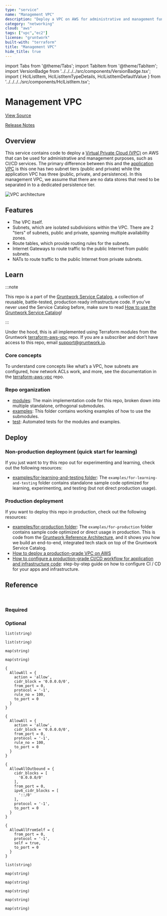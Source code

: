 ```yaml
---
type: "service"
name: "Management VPC"
description: "Deploy a VPC on AWS for administrative and management functions."
category: "networking"
cloud: "aws"
tags: ["vpc","ec2"]
license: "gruntwork"
built-with: "terraform"
title: "Management VPC"
hide_title: true
---
```


import Tabs from '@theme/Tabs';
import TabItem from '@theme/TabItem';
import VersionBadge from '../../../../src/components/VersionBadge.tsx';
import { HclListItem, HclListItemTypeDetails, HclListItemDefaultValue } from '../../../../src/components/HclListItem.tsx';

<VersionBadge version="0.85.0" lastModifiedVersion="0.83.0"/>

# Management VPC


<a href="https://github.com/gruntwork-io/terraform-aws-service-catalog/tree/master/modules/networking/vpc-mgmt" className="link-button">View Source</a>

<a href="https://github.com/gruntwork-io/terraform-aws-service-catalog/releases?q=networking%2Fvpc-mgmt" className="link-button" title="Release notes for only the service catalog versions which impacted this service.">Release Notes</a>

## Overview

This service contains code to deploy a [Virtual Private Cloud (VPC)](https://aws.amazon.com/vpc/) on AWS that can be
used for administrative and management purposes, such as CI/CD services. The primary difference between this and the
[application VPC](https://github.com/gruntwork-io/terraform-aws-service-catalog/tree/master/modules/networking/vpc) is this one has two subnet tiers (public and private) while the application VPC has three
(public, private, and persistence). In this management VPC, we assume that there are no data stores that need to be
separated in to a dedicated persistence tier.

![VPC architecture](/img/reference/services/networking/vpc-architecture.png)

## Features

*   The VPC itself.
*   Subnets, which are isolated subdivisions within the VPC. There are 2 "tiers" of subnets, public and private, spanning
    multiple availability zones.
*   Route tables, which provide routing rules for the subnets.
*   Internet Gateways to route traffic to the public Internet from public subnets.
*   NATs to route traffic to the public Internet from private subnets.

## Learn

:::note

This repo is a part of the [Gruntwork Service Catalog](https://github.com/gruntwork-io/terraform-aws-service-catalog/),
a collection of reusable, battle-tested, production ready infrastructure code.
If you’ve never used the Service Catalog before, make sure to read
[How to use the Gruntwork Service Catalog](https://docs.gruntwork.io/reference/services/intro/overview)!

:::

Under the hood, this is all implemented using Terraform modules from the Gruntwork
[terraform-aws-vpc](https://github.com/gruntwork-io/terraform-aws-vpc) repo. If you are a subscriber and don’t have
access to this repo, email <support@gruntwork.io>.

### Core concepts

To understand core concepts like what’s a VPC, how subnets are configured, how network ACLs work, and more, see the
documentation in the [terraform-aws-vpc](https://github.com/gruntwork-io/terraform-aws-vpc) repo.

### Repo organization

*   [modules](https://github.com/gruntwork-io/terraform-aws-service-catalog/tree/master/modules): The main implementation code for this repo, broken down into multiple standalone, orthogonal submodules.
*   [examples](https://github.com/gruntwork-io/terraform-aws-service-catalog/tree/master/examples): This folder contains working examples of how to use the submodules.
*   [test](https://github.com/gruntwork-io/terraform-aws-service-catalog/tree/master/test): Automated tests for the modules and examples.

## Deploy

### Non-production deployment (quick start for learning)

If you just want to try this repo out for experimenting and learning, check out the following resources:

*   [examples/for-learning-and-testing folder](https://github.com/gruntwork-io/terraform-aws-service-catalog/tree/master/examples/for-learning-and-testing): The
    `examples/for-learning-and-testing` folder contains standalone sample code optimized for learning, experimenting, and
    testing (but not direct production usage).

### Production deployment

If you want to deploy this repo in production, check out the following resources:

*   [examples/for-production folder](https://github.com/gruntwork-io/terraform-aws-service-catalog/tree/master/examples/for-production): The `examples/for-production` folder contains sample code
    optimized or direct usage in production. This is code from the
    [Gruntwork Reference Architecture](https://gruntwork.io/reference-architecture), and it shows you how we build an
    end-to-end, integrated tech stack on top of the Gruntwork Service Catalog.
*   [How to deploy a production-grade VPC on AWS](https://docs.gruntwork.io/guides/build-it-yourself/vpc/)
*   [How to configure a production-grade CI/CD workflow for application and infrastructure code](https://docs.gruntwork.io/guides/build-it-yourself/pipelines/):
    step-by-step guide on how to configure CI / CD for your apps and infrastructure.

## Reference

<Tabs>
<TabItem value="inputs" label="Inputs" default>

<br/>

### Required

<HclListItem name="aws_region" description="The AWS region to deploy into" requirement="required" type="string">
</HclListItem>

<HclListItem name="cidr_block" description="The IP address range of the VPC in CIDR notation. A prefix of /16 is recommended. Do not use a prefix higher than /27. Examples include '10.100.0.0/16', '10.200.0.0/16', etc." requirement="required" type="string">
</HclListItem>

<HclListItem name="num_nat_gateways" description="The number of NAT Gateways to launch for this VPC. The management VPC defaults to 1 NAT Gateway to save on cost, but to increase redundancy, you can adjust this to add additional NAT Gateways." requirement="required" type="number">
</HclListItem>

<HclListItem name="vpc_name" description="The name of the VPC. Defaults to mgmt." requirement="required" type="string">
</HclListItem>

### Optional

<HclListItem name="apply_default_nacl_rules" description="If true, will apply the default NACL rules in <a href=#default_nacl_ingress_rules><code>default_nacl_ingress_rules</code></a> and <a href=#default_nacl_egress_rules><code>default_nacl_egress_rules</code></a> on the default NACL of the VPC. Note that every VPC must have a default NACL - when this is false, the original default NACL rules managed by AWS will be used." requirement="optional" type="bool">
<HclListItemDefaultValue defaultValue="false"/>
</HclListItem>

<HclListItem name="associate_default_nacl_to_subnets" description="If true, will associate the default NACL to the public, private, and persistence subnets created by this module. Only used if <a href=#apply_default_nacl_rules><code>apply_default_nacl_rules</code></a> is true. Note that this does not guarantee that the subnets are associated with the default NACL. Subnets can only be associated with a single NACL. The default NACL association will be dropped if the subnets are associated with a custom NACL later." requirement="optional" type="bool">
<HclListItemDefaultValue defaultValue="true"/>
</HclListItem>

<HclListItem name="availability_zone_exclude_ids" description="List of excluded Availability Zone IDs." requirement="optional" type="list">
<HclListItemTypeDetails>

```hcl
list(string)
```

</HclListItemTypeDetails>
<HclListItemDefaultValue defaultValue="[]"/>
</HclListItem>

<HclListItem name="availability_zone_exclude_names" description="List of excluded Availability Zone names." requirement="optional" type="list">
<HclListItemTypeDetails>

```hcl
list(string)
```

</HclListItemTypeDetails>
<HclListItemDefaultValue defaultValue="[]"/>
</HclListItem>

<HclListItem name="availability_zone_state" description="Allows to filter list of Availability Zones based on their current state. Can be either 'available', 'information', 'impaired' or 'unavailable'. By default the list includes a complete set of Availability Zones to which the underlying AWS account has access, regardless of their state." requirement="optional" type="string">
<HclListItemDefaultValue defaultValue="null"/>
</HclListItem>

<HclListItem name="create_flow_logs" description="If you set this variable to false, this module will not create VPC Flow Logs resources. This is used as a workaround because Terraform does not allow you to use the 'count' parameter on modules. By using this parameter, you can optionally create or not create the resources within this module." requirement="optional" type="bool">
<HclListItemDefaultValue defaultValue="true"/>
</HclListItem>

<HclListItem name="create_network_acls" description="If set to false, this module will NOT create Network ACLs. This is useful if you don't want to use Network ACLs or you want to provide your own Network ACLs outside of this module." requirement="optional" type="bool">
<HclListItemDefaultValue defaultValue="true"/>
</HclListItem>

<HclListItem name="custom_tags" description="A map of tags to apply to the VPC, Subnets, Route Tables, and Internet Gateway. The key is the tag name and the value is the tag value. Note that the tag 'Name' is automatically added by this module but may be optionally overwritten by this variable." requirement="optional" type="map">
<HclListItemTypeDetails>

```hcl
map(string)
```

</HclListItemTypeDetails>
<HclListItemDefaultValue defaultValue="{}"/>
</HclListItem>

<HclListItem name="custom_tags_vpc_only" description="A map of tags to apply just to the VPC itself, but not any of the other resources. The key is the tag name and the value is the tag value. Note that tags defined here will override tags defined as custom_tags in case of conflict." requirement="optional" type="map">
<HclListItemTypeDetails>

```hcl
map(string)
```

</HclListItemTypeDetails>
<HclListItemDefaultValue defaultValue="{}"/>
</HclListItem>

<HclListItem name="default_nacl_egress_rules" description="The egress rules to apply to the default NACL in the VPC. This is the security group that is used by any subnet that doesn't have its own NACL attached. The value for this variable must be a map where the keys are a unique name for each rule and the values are objects with the same fields as the egress block in the aws_default_network_acl resource: https://registry.terraform.io/providers/hashicorp/aws/latest/docs/resources/default_network_acl." requirement="optional" type="any">
<HclListItemDefaultValue>

```hcl
{
  AllowAll = {
    action = 'allow',
    cidr_block = '0.0.0.0/0',
    from_port = 0,
    protocol = '-1',
    rule_no = 100,
    to_port = 0
  }
}
```

</HclListItemDefaultValue>
</HclListItem>

<HclListItem name="default_nacl_ingress_rules" description="The ingress rules to apply to the default NACL in the VPC. This is the NACL that is used by any subnet that doesn't have its own NACL attached. The value for this variable must be a map where the keys are a unique name for each rule and the values are objects with the same fields as the ingress block in the aws_default_network_acl resource: https://registry.terraform.io/providers/hashicorp/aws/latest/docs/resources/default_network_acl." requirement="optional" type="any">
<HclListItemDefaultValue>

```hcl
{
  AllowAll = {
    action = 'allow',
    cidr_block = '0.0.0.0/0',
    from_port = 0,
    protocol = '-1',
    rule_no = 100,
    to_port = 0
  }
}
```

</HclListItemDefaultValue>
</HclListItem>

<HclListItem name="default_security_group_egress_rules" description="The egress rules to apply to the default security group in the VPC. This is the security group that is used by any resource that doesn't have its own security group attached. The value for this variable must be a map where the keys are a unique name for each rule and the values are objects with the same fields as the egress block in the aws_default_security_group resource: https://registry.terraform.io/providers/hashicorp/aws/latest/docs/resources/default_security_group#egress-block." requirement="optional" type="any">
<HclListItemDefaultValue>

```hcl
{
  AllowAllOutbound = {
    cidr_blocks = [
      '0.0.0.0/0'
    ],
    from_port = 0,
    ipv6_cidr_blocks = [
      '::/0'
    ],
    protocol = '-1',
    to_port = 0
  }
}
```

</HclListItemDefaultValue>
</HclListItem>

<HclListItem name="default_security_group_ingress_rules" description="The ingress rules to apply to the default security group in the VPC. This is the security group that is used by any resource that doesn't have its own security group attached. The value for this variable must be a map where the keys are a unique name for each rule and the values are objects with the same fields as the ingress block in the aws_default_security_group resource: https://registry.terraform.io/providers/hashicorp/aws/latest/docs/resources/default_security_group#ingress-block." requirement="optional" type="any">
<HclListItemDefaultValue>

```hcl
{
  AllowAllFromSelf = {
    from_port = 0,
    protocol = '-1',
    self = true,
    to_port = 0
  }
}
```

</HclListItemDefaultValue>
</HclListItem>

<HclListItem name="enable_default_security_group" description="If set to false, the default security groups will NOT be created." requirement="optional" type="bool">
<HclListItemDefaultValue defaultValue="false"/>
</HclListItem>

<HclListItem name="iam_role_permissions_boundary" description="The ARN of the policy that is used to set the permissions boundary for the IAM role." requirement="optional" type="string">
<HclListItemDefaultValue defaultValue="null"/>
</HclListItem>

<HclListItem name="kms_key_arn" description="The ARN of a KMS key to use for encrypting VPC the flow log. A new KMS key will be created if this is not supplied." requirement="optional" type="string">
<HclListItemDefaultValue defaultValue="null"/>
</HclListItem>

<HclListItem name="kms_key_deletion_window_in_days" description="The number of days to retain this KMS Key (a Customer Master Key) after it has been marked for deletion. Setting to null defaults to the provider default, which is the maximum possible value (30 days)." requirement="optional" type="number">
<HclListItemDefaultValue defaultValue="null"/>
</HclListItem>

<HclListItem name="kms_key_user_iam_arns" description="VPC Flow Logs will be encrypted with a KMS Key (a Customer Master Key). The IAM Users specified in this list will have access to this key." requirement="optional" type="list">
<HclListItemTypeDetails>

```hcl
list(string)
```

</HclListItemTypeDetails>
<HclListItemDefaultValue defaultValue="null"/>
</HclListItem>

<HclListItem name="nat_gateway_custom_tags" description="A map of tags to apply to the NAT gateways, on top of the custom_tags. The key is the tag name and the value is the tag value. Note that tags defined here will override tags defined as custom_tags in case of conflict." requirement="optional" type="map">
<HclListItemTypeDetails>

```hcl
map(string)
```

</HclListItemTypeDetails>
<HclListItemDefaultValue defaultValue="{}"/>
</HclListItem>

<HclListItem name="num_availability_zones" description="How many AWS Availability Zones (AZs) to use. One subnet of each type (public, private app) will be created in each AZ. Note that this must be less than or equal to the total number of AZs in a region. A value of null means all AZs should be used. For example, if you specify 3 in a region with 5 AZs, subnets will be created in just 3 AZs instead of all 5. Defaults to 3." requirement="optional" type="number">
<HclListItemDefaultValue defaultValue="null"/>
</HclListItem>

<HclListItem name="private_subnet_bits" description="Takes the CIDR prefix and adds these many bits to it for calculating subnet ranges.  MAKE SURE if you change this you also change the CIDR spacing or you may hit errors.  See cidrsubnet interpolation in terraform config for more information." requirement="optional" type="number">
<HclListItemDefaultValue defaultValue="4"/>
</HclListItem>

<HclListItem name="private_subnet_cidr_blocks" description="A map listing the specific CIDR blocks desired for each private subnet. The key must be in the form AZ-0, AZ-1, ... AZ-n where n is the number of Availability Zones. If left blank, we will compute a reasonable CIDR block for each subnet." requirement="optional" type="map">
<HclListItemTypeDetails>

```hcl
map(string)
```

</HclListItemTypeDetails>
<HclListItemDefaultValue defaultValue="{}"/>
</HclListItem>

<HclListItem name="private_subnet_custom_tags" description="A map of tags to apply to the private Subnet, on top of the custom_tags. The key is the tag name and the value is the tag value. Note that tags defined here will override tags defined as custom_tags in case of conflict." requirement="optional" type="map">
<HclListItemTypeDetails>

```hcl
map(string)
```

</HclListItemTypeDetails>
<HclListItemDefaultValue defaultValue="{}"/>
</HclListItem>

<HclListItem name="public_subnet_bits" description="Takes the CIDR prefix and adds these many bits to it for calculating subnet ranges.  MAKE SURE if you change this you also change the CIDR spacing or you may hit errors.  See cidrsubnet interpolation in terraform config for more information." requirement="optional" type="number">
<HclListItemDefaultValue defaultValue="4"/>
</HclListItem>

<HclListItem name="public_subnet_cidr_blocks" description="A map listing the specific CIDR blocks desired for each public subnet. The key must be in the form AZ-0, AZ-1, ... AZ-n where n is the number of Availability Zones. If left blank, we will compute a reasonable CIDR block for each subnet." requirement="optional" type="map">
<HclListItemTypeDetails>

```hcl
map(string)
```

</HclListItemTypeDetails>
<HclListItemDefaultValue defaultValue="{}"/>
</HclListItem>

<HclListItem name="public_subnet_custom_tags" description="A map of tags to apply to the public Subnet, on top of the custom_tags. The key is the tag name and the value is the tag value. Note that tags defined here will override tags defined as custom_tags in case of conflict." requirement="optional" type="map">
<HclListItemTypeDetails>

```hcl
map(string)
```

</HclListItemTypeDetails>
<HclListItemDefaultValue defaultValue="{}"/>
</HclListItem>

<HclListItem name="subnet_spacing" description="The amount of spacing between the different subnet types" requirement="optional" type="number">
<HclListItemDefaultValue defaultValue="8"/>
</HclListItem>

<HclListItem name="use_managed_iam_policies" description="When true, all IAM policies will be managed as dedicated policies rather than inline policies attached to the IAM roles. Dedicated managed policies are friendlier to automated policy checkers, which may scan a single resource for findings. As such, it is important to avoid inline policies when targeting compliance with various security standards." requirement="optional" type="bool">
<HclListItemDefaultValue defaultValue="true"/>
</HclListItem>

</TabItem>
<TabItem value="outputs" label="Outputs">

<br/>

<HclListItem name="nat_gateway_public_ips" description="The public IP address(es) of the NAT gateway(s) of the mgmt VPC.">
</HclListItem>

<HclListItem name="num_availability_zones" description="The number of availability zones used by the mgmt VPC.">
</HclListItem>

<HclListItem name="private_subnet_arns" description="The private subnet ARNs of the mgmt VPC.">
</HclListItem>

<HclListItem name="private_subnet_cidr_blocks" description="The private subnet CIDR blocks of the mgmt VPC.">
</HclListItem>

<HclListItem name="private_subnet_ids" description="The private subnet IDs of the mgmt VPC.">
</HclListItem>

<HclListItem name="private_subnet_route_table_ids" description="The ID of the private subnet route table of the mgmt VPC.">
</HclListItem>

<HclListItem name="public_subnet_arns" description="The public subnet ARNs of the mgmt VPC.">
</HclListItem>

<HclListItem name="public_subnet_cidr_blocks" description="The public subnet CIDR blocks of the mgmt VPC.">
</HclListItem>

<HclListItem name="public_subnet_ids" description="The public subnet IDs of the mgmt VPC.">
</HclListItem>

<HclListItem name="public_subnet_route_table_id" description="The ID of the public subnet route table of the mgmt VPC.">
</HclListItem>

<HclListItem name="vpc_cidr_block" description="The CIDR block of the mgmt VPC.">
</HclListItem>

<HclListItem name="vpc_id" description="The ID of the mgmt VPC.">
</HclListItem>

<HclListItem name="vpc_name" description="The name of the mgmt VPC.">
</HclListItem>

<HclListItem name="vpc_ready" description="Indicates whether or not the VPC has finished creating">
</HclListItem>

</TabItem>
</Tabs>


<!-- ##DOCS-SOURCER-START
{"sourcePlugin":"service-catalog-api","hash":"6173166f64905d24cf307b7218f5a7df"}
##DOCS-SOURCER-END -->
